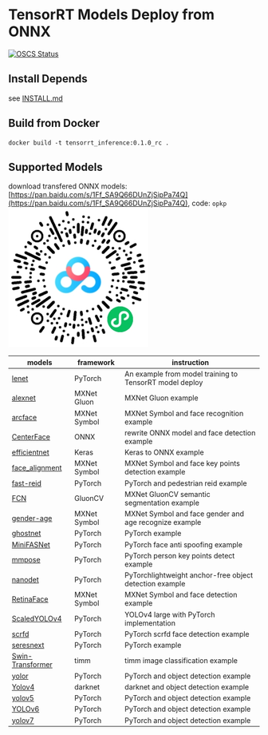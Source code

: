 # **TensorRT Models Deploy from ONNX**

[![OSCS Status](https://www.oscs1024.com/platform/badge/linghu8812/tensorrt_inference.svg?size=small)](https://www.oscs1024.com/project/linghu8812/tensorrt_inference?ref=badge_small)

## **Install Depends**
see [INSTALL.md](INSTALL.md)

## **Build from Docker**
```
docker build -t tensorrt_inference:0.1.0_rc .
```

## **Supported Models**

download transfered ONNX models: [https://pan.baidu.com/s/1Ff_SA9Q66DUnZjSipPa74Q](https://pan.baidu.com/s/1Ff_SA9Q66DUnZjSipPa74Q), code: `opkp`
![](weights/image.png)

models|framework|instruction
---|---|---
[lenet](project/lenet)|PyTorch|An example from model training to TensorRT model deploy
[alexnet](project/alexnet)|MXNet Gluon|MXNet Gluon example
[arcface](project/arcface)|MXNet Symbol|MXNet Symbol and face recognition example
[CenterFace](project/CenterFace)|ONNX|rewrite ONNX model and face detection example
[efficientnet](project/efficientnet)|Keras|Keras to ONNX example
[face_alignment](project/face_alignment)|MXNet Symbol|MXNet Symbol and face key points  detection example
[fast-reid](project/fast-reid)|PyTorch|PyTorch and pedestrian reid example
[FCN](project/FCN)|GluonCV|MXNet GluonCV semantic segmentation example
[gender-age](project/gender-age)|MXNet Symbol|MXNet Symbol and face gender and age recognize example
[ghostnet](project/ghostnet)|PyTorch|PyTorch example
[MiniFASNet](project/MiniFASNet)|PyTorch|PyTorch face anti spoofing example
[mmpose](project/mmpose)|PyTorch|PyTorch person key points detect example
[nanodet](project/nanodet)|PyTorch|PyTorchlightweight anchor-free object detection example 
[RetinaFace](project/RetinaFace)|MXNet Symbol|MXNet Symbol and face detection example
[ScaledYOLOv4](project/ScaledYOLOv4)|PyTorch|YOLOv4 large with PyTorch implementation
[scrfd](project/scrfd)|PyTorch|PyTorch scrfd face detection example
[seresnext](project/seresnext)|PyTorch|PyTorch example
[Swin-Transformer](project/Swin-Transformer)|timm|timm image classification example
[yolor](project/yolor)|PyTorch|PyTorch and object detection example
[Yolov4](project/Yolov4)|darknet|darknet and object detection example
[yolov5](project/yolov5)|PyTorch|PyTorch and object detection example
[YOLOv6](project/YOLOv6)|PyTorch|PyTorch and object detection example
[yolov7](project/yolov7)|PyTorch|PyTorch and object detection example
 